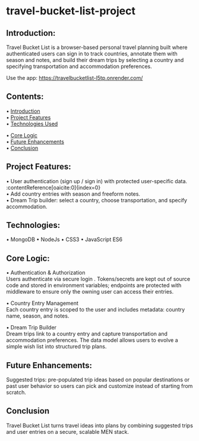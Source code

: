 # travel-bucket-list-project

## Introduction:
Travel Bucket List is a browser-based personal travel planning built where authenticated users can sign in to track countries, annotate them with season and notes, and build their dream trips by selecting a country and specifying transportation and accommodation preferences.


Use the app: https://travelbucketlist-l5tp.onrender.com/


## Contents:

• [Introduction](#introduction)   
• [Project Features](#project-features)  
• [Technologies Used](#technologies-used) 

• [Core Logic](#core-logic)  
• [Future Enhancements](#future-enhancements)  
• [Conclusion](#Conclusion) 


## Project Features:
• User authentication (sign up / sign in) with protected user-specific data. :contentReference[oaicite:0]{index=0}  
• Add country entries with season and freeform notes.  
• Dream Trip builder: select a country, choose transportation, and specify accommodation.   


## Technologies:
• MongoDB 
• NodeJs
• CSS3
• JavaScript ES6

## Core Logic:
• Authentication & Authorization  
Users authenticate via secure login . Tokens/secrets are kept out of source code and stored in environment variables; endpoints are protected with middleware to ensure only the owning user can access their entries.  

• Country Entry Management  
Each country entry is scoped to the user and includes metadata: country name, season, and notes. 

• Dream Trip Builder  
Dream trips link to a country entry and capture transportation and accommodation preferences. The data model allows users to evolve a simple wish list into structured trip plans.


## Future Enhancements:
 Suggested trips: pre-populated trip ideas based on popular destinations or past user behavior so users can pick and customize instead of starting from scratch.

## Conclusion
Travel Bucket List turns travel ideas into plans by combining suggested trips and user entries on a secure, scalable MEN stack.

